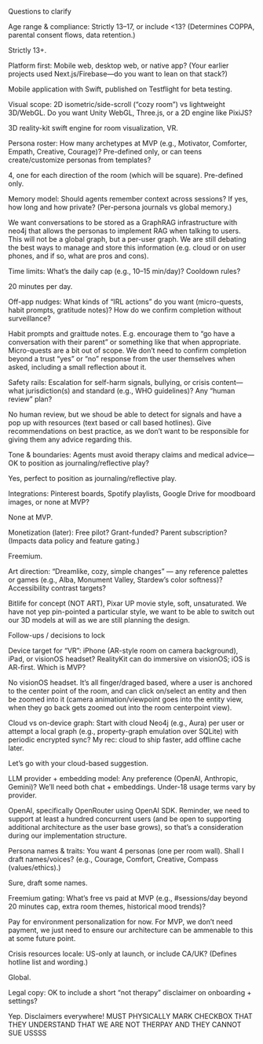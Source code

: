 Questions to clarify

Age range & compliance: Strictly 13–17, or include <13? (Determines COPPA, parental consent flows, data retention.)

Strictly 13+.

Platform first: Mobile web, desktop web, or native app? (Your earlier projects used Next.js/Firebase—do you want to lean on that stack?)

Mobile application with Swift, published on Testflight for beta testing.

Visual scope: 2D isometric/side-scroll (“cozy room”) vs lightweight 3D/WebGL. Do you want Unity WebGL, Three.js, or a 2D engine like PixiJS?

3D reality-kit swift engine for room visualization, VR.

Persona roster: How many archetypes at MVP (e.g., Motivator, Comforter, Empath, Creative, Courage)? Pre-defined only, or can teens create/customize personas from templates?

4, one for each direction of the room (which will be square). Pre-defined only. 

Memory model: Should agents remember context across sessions? If yes, how long and how private? (Per-persona journals vs global memory.)

We want conversations to be stored as a GraphRAG infrastructure with neo4j that allows the personas to implement RAG when talking to users. This will not be a global graph, but a per-user graph. We are still debating the best ways to manage and store this information (e.g. cloud or on user phones, and if so, what are pros and cons).

Time limits: What’s the daily cap (e.g., 10–15 min/day)? Cooldown rules?

20 minutes per day.

Off-app nudges: What kinds of “IRL actions” do you want (micro-quests, habit prompts, gratitude notes)? How do we confirm completion without surveillance?

Habit prompts and graittude notes. E.g. encourage them to “go have a conversation with their parent” or something like that when appropriate. Micro-quests are a bit out of scope. We don’t need to confirm completion beyond a trust “yes” or “no” response from the user themselves when asked, including a small reflection about it.

Safety rails: Escalation for self-harm signals, bullying, or crisis content—what jurisdiction(s) and standard (e.g., WHO guidelines)? Any “human review” plan?

No human review, but we shoud be able to detect for signals and have a pop up with resources (text based or call based hotlines). Give recommendations on best practice, as we don’t want to be responsible for giving them any advice regarding this. 

Tone & boundaries: Agents must avoid therapy claims and medical advice—OK to position as journaling/reflective play?

Yes, perfect to position as journaling/reflective play.

Integrations: Pinterest boards, Spotify playlists, Google Drive for moodboard images, or none at MVP?

None at MVP.

Monetization (later): Free pilot? Grant-funded? Parent subscription? (Impacts data policy and feature gating.)

Freemium.

Art direction: “Dreamlike, cozy, simple changes” — any reference palettes or games (e.g., Alba, Monument Valley, Stardew’s color softness)? Accessibility contrast targets?

Bitlife for concept (NOT ART), Pixar UP movie style, soft, unsaturated. We have not yep pin-pointed a particular style, we want to be able to switch out our 3D models at will as we are still planning the design.





Follow-ups / decisions to lock

Device target for “VR”: iPhone (AR-style room on camera background), iPad, or visionOS headset? RealityKit can do immersive on visionOS; iOS is AR-first. Which is MVP?

No visionOS headset. It’s all finger/draged based, where a user is anchored to the center point of the room, and can click on/select an entity and then be zoomed into it (camera animation/viewpoint goes into the entity view, when they go back gets zoomed out into the room centerpoint view).

Cloud vs on-device graph: Start with cloud Neo4j (e.g., Aura) per user or attempt a local graph (e.g., property-graph emulation over SQLite) with periodic encrypted sync? My rec: cloud to ship faster, add offline cache later.

Let’s go with your cloud-based suggestion.

LLM provider + embedding model: Any preference (OpenAI, Anthropic, Gemini)? We’ll need both chat + embeddings. Under-18 usage terms vary by provider.

OpenAI, specifically OpenRouter using OpenAI SDK. Reminder, we need to support at least a hundred concurrent users (and be open to supporting additional architecture as the user base grows), so that’s a consideration during our implementation structure. 

Persona names & traits: You want 4 personas (one per room wall). Shall I draft names/voices? (e.g., Courage, Comfort, Creative, Compass (values/ethics).)

Sure, draft some names.

Freemium gating: What’s free vs paid at MVP (e.g., #sessions/day beyond 20 minutes cap, extra room themes, historical mood trends)?

Pay for environment personalization for now. For MVP, we don’t need payment, we just need to ensure our architecture can be ammenable to this at some future point.

Crisis resources locale: US-only at launch, or include CA/UK? (Defines hotline list and wording.)

Global. 

Legal copy: OK to include a short “not therapy” disclaimer on onboarding + settings?

Yep. Disclaimers everywhere! MUST PHYSICALLY MARK CHECKBOX THAT THEY UNDERSTAND THAT WE ARE NOT THERPAY AND THEY CANNOT SUE USSSS